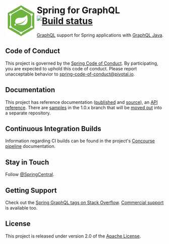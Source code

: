 # <img align="left" src="spring-graphql-docs/src/docs/spring-graphql.svg" width="100" height="100"> Spring for GraphQL [![Build status](https://ci.spring.io/api/v1/teams/spring-graphql/pipelines/spring-graphql-1.2.x/jobs/build/badge)](https://ci.spring.io/teams/spring-graphql/pipelines/spring-graphql-1.2.x)

[GraphQL](https://graphql.org/) support for Spring applications with [GraphQL Java](https://github.com/graphql-java/graphql-java).

## Code of Conduct

This project is governed by the [Spring Code of Conduct](CODE_OF_CONDUCT.adoc). By participating, you are expected to uphold this code of conduct. Please report unacceptable behavior to spring-code-of-conduct@pivotal.io.

## Documentation

This project has reference documentation ([published](https://docs.spring.io/spring-graphql/reference/) and [source](spring-graphql-docs/modules/ROOT)), an
[API reference](https://docs.spring.io/spring-graphql/docs/current-SNAPSHOT/api/). There are [samples](https://github.com/spring-projects/spring-graphql/tree/1.0.x/samples) in the 1.0.x branch that will be [moved out](https://github.com/spring-projects/spring-graphql/issues/208) into a separate repository.

## Continuous Integration Builds

Information regarding CI builds can be found in the project's [Concourse pipeline](ci/README.adoc) documentation.

## Stay in Touch

Follow [@SpringCentral](https://twitter.com/springcentral).

## Getting Support
Check out the [Spring GraphQL tags on Stack Overflow](https://stackoverflow.com/questions/tagged/spring-graphql).
[Commercial support](https://spring.io/support) is available too.


## License

This project is released under version 2.0 of the [Apache License](https://www.apache.org/licenses/LICENSE-2.0).
